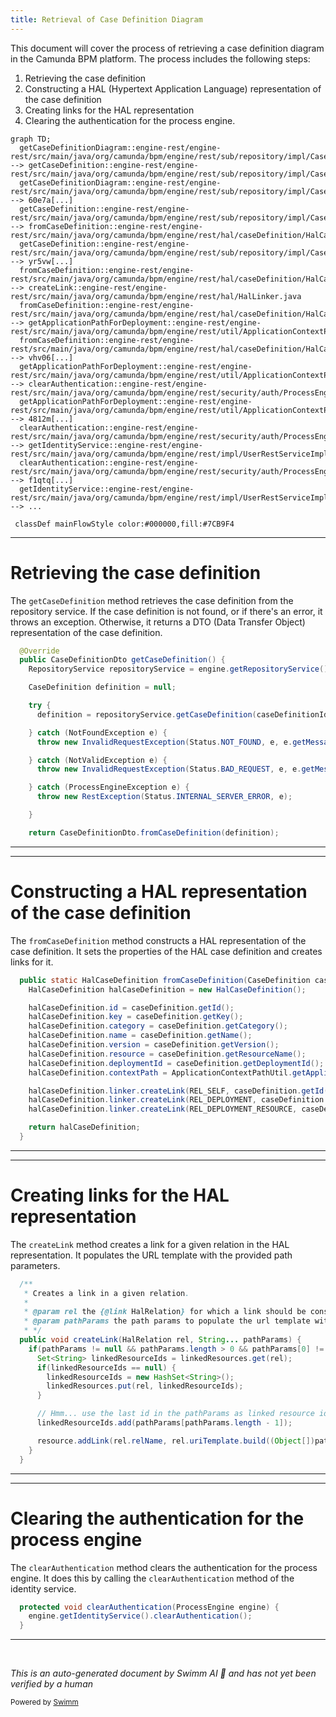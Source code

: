 ```yaml
---
title: Retrieval of Case Definition Diagram
---
```

This document will cover the process of retrieving a case definition diagram in the Camunda BPM platform. The process includes the following steps:

1. Retrieving the case definition
2. Constructing a HAL (Hypertext Application Language) representation of the case definition
3. Creating links for the HAL representation
4. Clearing the authentication for the process engine.

```mermaid
graph TD;
  getCaseDefinitionDiagram::engine-rest/engine-rest/src/main/java/org/camunda/bpm/engine/rest/sub/repository/impl/CaseDefinitionResourceImpl.java:::mainFlowStyle --> getCaseDefinition::engine-rest/engine-rest/src/main/java/org/camunda/bpm/engine/rest/sub/repository/impl/CaseDefinitionResourceImpl.java
  getCaseDefinitionDiagram::engine-rest/engine-rest/src/main/java/org/camunda/bpm/engine/rest/sub/repository/impl/CaseDefinitionResourceImpl.java:::mainFlowStyle --> 60e7a[...]
  getCaseDefinition::engine-rest/engine-rest/src/main/java/org/camunda/bpm/engine/rest/sub/repository/impl/CaseDefinitionResourceImpl.java:::mainFlowStyle --> fromCaseDefinition::engine-rest/engine-rest/src/main/java/org/camunda/bpm/engine/rest/hal/caseDefinition/HalCaseDefinition.java
  getCaseDefinition::engine-rest/engine-rest/src/main/java/org/camunda/bpm/engine/rest/sub/repository/impl/CaseDefinitionResourceImpl.java:::mainFlowStyle --> yr5vw[...]
  fromCaseDefinition::engine-rest/engine-rest/src/main/java/org/camunda/bpm/engine/rest/hal/caseDefinition/HalCaseDefinition.java:::mainFlowStyle --> createLink::engine-rest/engine-rest/src/main/java/org/camunda/bpm/engine/rest/hal/HalLinker.java
  fromCaseDefinition::engine-rest/engine-rest/src/main/java/org/camunda/bpm/engine/rest/hal/caseDefinition/HalCaseDefinition.java:::mainFlowStyle --> getApplicationPathForDeployment::engine-rest/engine-rest/src/main/java/org/camunda/bpm/engine/rest/util/ApplicationContextPathUtil.java
  fromCaseDefinition::engine-rest/engine-rest/src/main/java/org/camunda/bpm/engine/rest/hal/caseDefinition/HalCaseDefinition.java:::mainFlowStyle --> vhv06[...]
  getApplicationPathForDeployment::engine-rest/engine-rest/src/main/java/org/camunda/bpm/engine/rest/util/ApplicationContextPathUtil.java:::mainFlowStyle --> clearAuthentication::engine-rest/engine-rest/src/main/java/org/camunda/bpm/engine/rest/security/auth/ProcessEngineAuthenticationFilter.java
  getApplicationPathForDeployment::engine-rest/engine-rest/src/main/java/org/camunda/bpm/engine/rest/util/ApplicationContextPathUtil.java:::mainFlowStyle --> 4812m[...]
  clearAuthentication::engine-rest/engine-rest/src/main/java/org/camunda/bpm/engine/rest/security/auth/ProcessEngineAuthenticationFilter.java:::mainFlowStyle --> getIdentityService::engine-rest/engine-rest/src/main/java/org/camunda/bpm/engine/rest/impl/UserRestServiceImpl.java
  clearAuthentication::engine-rest/engine-rest/src/main/java/org/camunda/bpm/engine/rest/security/auth/ProcessEngineAuthenticationFilter.java:::mainFlowStyle --> f1qtq[...]
  getIdentityService::engine-rest/engine-rest/src/main/java/org/camunda/bpm/engine/rest/impl/UserRestServiceImpl.java:::mainFlowStyle --> ...

 classDef mainFlowStyle color:#000000,fill:#7CB9F4
```

<SwmSnippet path="/engine-rest/engine-rest/src/main/java/org/camunda/bpm/engine/rest/sub/repository/impl/CaseDefinitionResourceImpl.java" line="70">

---

# Retrieving the case definition

The `getCaseDefinition` method retrieves the case definition from the repository service. If the case definition is not found, or if there's an error, it throws an exception. Otherwise, it returns a DTO (Data Transfer Object) representation of the case definition.

```java
  @Override
  public CaseDefinitionDto getCaseDefinition() {
    RepositoryService repositoryService = engine.getRepositoryService();

    CaseDefinition definition = null;

    try {
      definition = repositoryService.getCaseDefinition(caseDefinitionId);

    } catch (NotFoundException e) {
      throw new InvalidRequestException(Status.NOT_FOUND, e, e.getMessage());

    } catch (NotValidException e) {
      throw new InvalidRequestException(Status.BAD_REQUEST, e, e.getMessage());

    } catch (ProcessEngineException e) {
      throw new RestException(Status.INTERNAL_SERVER_ERROR, e);

    }

    return CaseDefinitionDto.fromCaseDefinition(definition);
```

---

</SwmSnippet>

<SwmSnippet path="/engine-rest/engine-rest/src/main/java/org/camunda/bpm/engine/rest/hal/caseDefinition/HalCaseDefinition.java" line="55">

---

# Constructing a HAL representation of the case definition

The `fromCaseDefinition` method constructs a HAL representation of the case definition. It sets the properties of the HAL case definition and creates links for it.

```java
  public static HalCaseDefinition fromCaseDefinition(CaseDefinition caseDefinition, ProcessEngine processEngine) {
    HalCaseDefinition halCaseDefinition = new HalCaseDefinition();

    halCaseDefinition.id = caseDefinition.getId();
    halCaseDefinition.key = caseDefinition.getKey();
    halCaseDefinition.category = caseDefinition.getCategory();
    halCaseDefinition.name = caseDefinition.getName();
    halCaseDefinition.version = caseDefinition.getVersion();
    halCaseDefinition.resource = caseDefinition.getResourceName();
    halCaseDefinition.deploymentId = caseDefinition.getDeploymentId();
    halCaseDefinition.contextPath = ApplicationContextPathUtil.getApplicationPathForDeployment(processEngine, caseDefinition.getDeploymentId());

    halCaseDefinition.linker.createLink(REL_SELF, caseDefinition.getId());
    halCaseDefinition.linker.createLink(REL_DEPLOYMENT, caseDefinition.getDeploymentId());
    halCaseDefinition.linker.createLink(REL_DEPLOYMENT_RESOURCE, caseDefinition.getDeploymentId(), caseDefinition.getResourceName());

    return halCaseDefinition;
  }
```

---

</SwmSnippet>

<SwmSnippet path="/engine-rest/engine-rest/src/main/java/org/camunda/bpm/engine/rest/hal/HalLinker.java" line="49">

---

# Creating links for the HAL representation

The `createLink` method creates a link for a given relation in the HAL representation. It populates the URL template with the provided path parameters.

```java
  /**
   * Creates a link in a given relation.
   *
   * @param rel the {@link HalRelation} for which a link should be constructed
   * @param pathParams the path params to populate the url template with.
   * */
  public void createLink(HalRelation rel, String... pathParams) {
    if(pathParams != null && pathParams.length > 0 && pathParams[0] != null) {
      Set<String> linkedResourceIds = linkedResources.get(rel);
      if(linkedResourceIds == null) {
        linkedResourceIds = new HashSet<String>();
        linkedResources.put(rel, linkedResourceIds);
      }

      // Hmm... use the last id in the pathParams as linked resource id
      linkedResourceIds.add(pathParams[pathParams.length - 1]);

      resource.addLink(rel.relName, rel.uriTemplate.build((Object[])pathParams));
    }
  }
```

---

</SwmSnippet>

<SwmSnippet path="/engine-rest/engine-rest/src/main/java/org/camunda/bpm/engine/rest/security/auth/ProcessEngineAuthenticationFilter.java" line="208">

---

# Clearing the authentication for the process engine

The `clearAuthentication` method clears the authentication for the process engine. It does this by calling the `clearAuthentication` method of the identity service.

```java
  protected void clearAuthentication(ProcessEngine engine) {
    engine.getIdentityService().clearAuthentication();
  }
```

---

</SwmSnippet>

&nbsp;

*This is an auto-generated document by Swimm AI 🌊 and has not yet been verified by a human*

<SwmMeta version="3.0.0" repo-id="Z2l0aHViJTNBJTNBREVNTy1jYW11bmRhLWJwbS1wbGF0Zm9ybSUzQSUzQXN3aW1taW8=" repo-name="DEMO-camunda-bpm-platform"><sup>Powered by [Swimm](/)</sup></SwmMeta>
